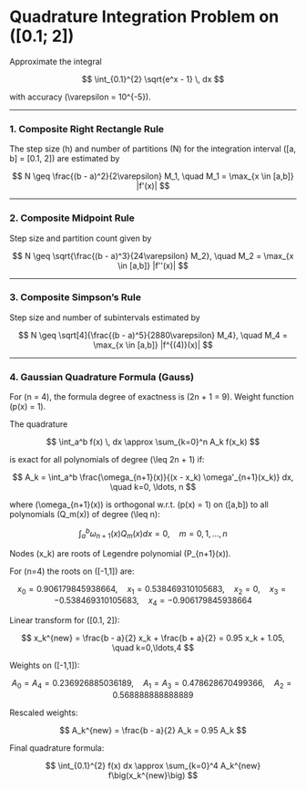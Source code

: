 # Quadrature Integration Problem on \([0.1; 2]\)

Approximate the integral

$$
\int_{0.1}^{2} \sqrt{e^x - 1} \, dx
$$

with accuracy \(\varepsilon = 10^{-5}\).

---

### 1. Composite Right Rectangle Rule

The step size \(h\) and number of partitions \(N\) for the integration interval \([a, b] = [0.1, 2]\) are estimated by

$$
N \geq \frac{(b - a)^2}{2\varepsilon} M_1, \quad M_1 = \max_{x \in [a,b]} |f'(x)|
$$

---

### 2. Composite Midpoint Rule

Step size and partition count given by

$$
N \geq \sqrt{\frac{(b - a)^3}{24\varepsilon} M_2}, \quad M_2 = \max_{x \in [a,b]} |f''(x)|
$$

---

### 3. Composite Simpson’s Rule

Step size and number of subintervals estimated by

$$
N \geq \sqrt[4]{\frac{(b - a)^5}{2880\varepsilon} M_4}, \quad M_4 = \max_{x \in [a,b]} |f^{(4)}(x)|
$$

---

### 4. Gaussian Quadrature Formula (Gauss)

For \(n = 4\), the formula degree of exactness is \(2n + 1 = 9\). Weight function \(p(x) = 1\).

The quadrature

$$
\int_a^b f(x) \, dx \approx \sum_{k=0}^n A_k f(x_k)
$$

is exact for all polynomials of degree \(\leq 2n + 1\) if:

$$
A_k = \int_a^b \frac{\omega_{n+1}(x)}{(x - x_k) \omega'_{n+1}(x_k)} dx, \quad k=0, \ldots, n
$$

where \(\omega_{n+1}(x)\) is orthogonal w.r.t. \(p(x) = 1\) on \([a,b]\) to all polynomials \(Q_m(x)\) of degree \(\leq n\):

$$
\int_a^b \omega_{n+1}(x) Q_m(x) dx = 0, \quad m=0,1,\ldots,n
$$

Nodes \(x_k\) are roots of Legendre polynomial \(P_{n+1}(x)\).

For \(n=4\) the roots on \([-1,1]\) are:

$$
x_0 = 0.906179845938664, \quad x_1 = 0.538469310105683, \quad x_2 = 0, \quad x_3 = -0.538469310105683, \quad x_4 = -0.906179845938664
$$

Linear transform for \([0.1, 2]\):

$$
x_k^{new} = \frac{b - a}{2} x_k + \frac{b + a}{2} = 0.95 x_k + 1.05, \quad k=0,\ldots,4
$$

Weights on \([-1,1]\):

$$
A_0 = A_4 = 0.236926885036189, \quad A_1 = A_3 = 0.478628670499366, \quad A_2 = 0.568888888888889
$$

Rescaled weights:

$$
A_k^{new} = \frac{b - a}{2} A_k = 0.95 A_k
$$

Final quadrature formula:

$$
\int_{0.1}^{2} f(x) dx \approx \sum_{k=0}^4 A_k^{new} f\big(x_k^{new}\big)
$$

